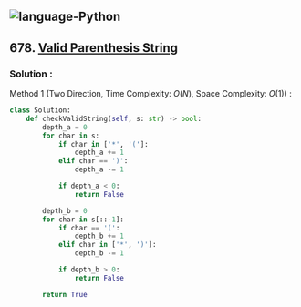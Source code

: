 ![language-Python](https://img.shields.io/badge/Python-ffd43b?style=for-the-badge&logo=PYTHON)
---

## 678. [Valid Parenthesis String](https://leetcode.com/problems/valid-parenthesis-string)

### Solution :

Method 1 (Two Direction, Time Complexity: $O(N)$, Space Complexity: $O(1)$) :
```python
class Solution:
    def checkValidString(self, s: str) -> bool:
        depth_a = 0
        for char in s:
            if char in ['*', '(']:
                depth_a += 1
            elif char == ')':
                depth_a -= 1

            if depth_a < 0:
                return False

        depth_b = 0
        for char in s[::-1]:
            if char == '(':
                depth_b += 1
            elif char in ['*', ')']:
                depth_b -= 1

            if depth_b > 0:
                return False

        return True
```
